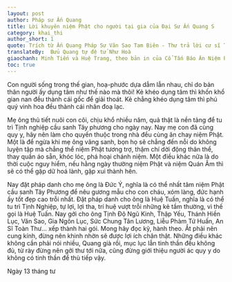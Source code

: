 ```yaml
---
layout: post
author: Pháp sư Ấn Quang
title: Lời khuyên niệm Phật cho người tại gia của Đại Sư Ấn Quang S 
category: khai_thi
author_short: 1
quote: Trích từ Ấn Quang Pháp Sư Văn Sao Tam Biên - Thư trả lời cư sĩ Trần Gia Tuấn ở Châu Bồ
translateBy:  Bửu Quang tự đệ tử Như Hoà
giaochanh: Minh Tiến và Huệ Trang, theo bản in của Cổ Tấn Báo Ân Niệm Phật Đường, năm 2002.
toc: true
---
```


Con người sống trong thế gian, hoạ-phước dựa dẫm lẫn nhau, chỉ do bản thân người ấy dụng tâm như thế nào mà thôi! Kẻ khéo dụng tâm thì khốn 
khổ gian nan đều thành cái gốc để giải thoát. Kẻ chẳng khéo dụng tâm thì phú quý vinh hoa đều thành cái nhân đoạ lạc. 

Mẹ ông thủ tiết nuôi con côi, chịu khổ nhiều năm, quả thật là nền tảng để tu trì Tịnh nghiệp cầu sanh Tây phương cho ngày nay. Nay mẹ con đã 
cùng quy y, hãy nên làm cho quyến thuộc trong nhà đều cùng ăn chay niệm Phật. Một là để ngừa khi mẹ ông vãng sanh, bọn họ sẽ chẳng đến nỗi do 
không luyện tập mà chẳng thể niệm Phật tương trợ, thậm chí dời động thân thể, thay quần áo sẵn, khóc lóc, phá hoại chánh niệm. Một điều khác nữa 
là do thời cuộc nguy hiểm, nếu hằng ngày thường niệm Phật và niệm Quán Âm thì sẽ có thể gặp dữ hoá lành, gặp xui thành hên. 

Nay đặt pháp danh cho mẹ ông là Đức Ý, nghĩa là có thể nhất tâm niệm Phật cầu sanh Tây Phương để nêu gương mẫu cho con cháu, xóm làng, đức hạnh ấy 
tốt đẹp cao trỗi nhất. Đặt pháp danh cho ông là Huệ Tuấn, nghĩa là có thể tu trì Tịnh Nghiệp, tự lợi, lợi tha, trí huệ vượt trỗi những kẻ tầm thường, vì thế 
gọi là Huệ Tuấn. Nay gởi cho ông Tịnh Độ Ngũ Kinh, Thập Yếu, Thánh Hiền Lục, Văn Sao, Gia Ngôn Lục, Sức Chung Tân Lương, Liễu Phàm Tứ Huấn, An Sĩ Toàn 
Thư... xếp thành hai gói. Mong hãy đọc kỹ, hành theo. Ắt phải nên cung kính, đừng nên khinh nhờn sẽ được lợi ích chân thật. Những điều khác không 
cần phải nói nhiều, Quang già rồi, mục lục lẫn tinh thần đều không đủ, từ rày đừng nên gởi thư tới nữa, cũng đừng giới thiệu người ác quy y do không có 
tinh thần để thù tiếp vậy. 

Ngày 13 tháng tư 
